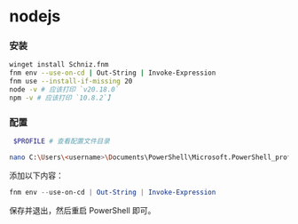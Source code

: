 # nodejs

### 安装

```sh
winget install Schniz.fnm
fnm env --use-on-cd | Out-String | Invoke-Expression
fnm use --install-if-missing 20
node -v # 应该打印 `v20.18.0`
npm -v # 应该打印 `10.8.2`】
```

### 配置

```sh
 $PROFILE # 查看配置文件目录
```

```sh
nano C:\Users\<username>\Documents\PowerShell\Microsoft.PowerShell_profile.ps1
```

添加以下内容：

```powershell
fnm env --use-on-cd | Out-String | Invoke-Expression
```

保存并退出，然后重启 PowerShell 即可。
